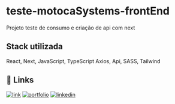 # teste-motocaSystems-frontEnd
Projeto teste de consumo e criação de api com next

## Stack utilizada

React, Next, JavaScript, TypeScript Axios, Api, SASS, Tailwind

## 🔗 Links

[![link](https://img.shields.io/badge/LINK-000?style=for-the-badge&logo=ko-fi&logoColor=white)](https://daniloramosbr.github.io/teste-motocaSystems-frontEnd)
[![portfolio](https://img.shields.io/badge/my_portfolio-000?style=for-the-badge&logo=ko-fi&logoColor=white)](https://daniloramosbr.github.io/portfolio/)
[![linkedin](https://img.shields.io/badge/linkedin-0A66C2?style=for-the-badge&logo=linkedin&logoColor=white)](https://www.linkedin.com/in/daniloramosbr)
